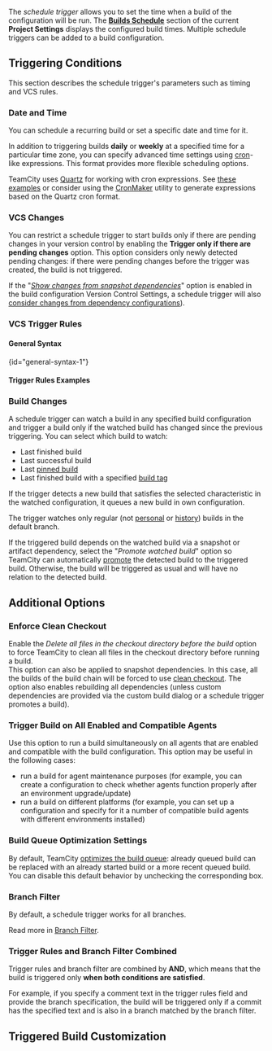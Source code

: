[//]: # (title: Configuring Schedule Triggers)
[//]: # (auxiliary-id: Configuring Schedule Triggers)

The _schedule trigger_ allows you to set the time when a build of the configuration will be run. The __[Builds Schedule](builds-schedule.md)__ section of the current __Project Settings__ displays the configured build times. Multiple schedule triggers can be added to a build configuration.

## Triggering Conditions

This section describes the schedule trigger's parameters such as timing and VCS rules.

<anchor name="ConfiguringScheduleTriggers"/>

### Date and Time

You can schedule a recurring build or set a specific date and time for it.

In addition to triggering builds __daily__ or __weekly__ at a specified time for a particular time zone, you can specify advanced time settings using [cron](cron-expressions-in-teamcity.md)-like expressions. This format provides more flexible scheduling options.

TeamCity uses [Quartz](https://www.quartz-scheduler.org/) for working with cron expressions. See [these examples](cron-expressions-in-teamcity.md#Examples) or consider using the [CronMaker](http://www.cronmaker.com/) utility to generate expressions based on the Quartz cron format.

### VCS Changes

You can restrict a schedule trigger to start builds only if there are pending changes in your version control by enabling the __Trigger only if there are pending changes__ option. This option considers only newly detected pending changes: if there were pending changes before the trigger was created, the build is not triggered.

If the "_[Show changes from snapshot dependencies](configuring-vcs-settings.md#show-changes-from-snapshot-dependencies)_" option is enabled in the build configuration Version Control Settings, a schedule trigger will also [consider changes from dependency configurations](build-dependencies-setup.md#show-changes-from-dependencies)).

<anchor name="ConfiguringScheduleTriggers-buildTriggerRules"/>

### VCS Trigger Rules

<include src="configuring-vcs-triggers.md" include-id="vcs-trigger-rules"/>

#### General Syntax
{id="general-syntax-1"}

<include src="configuring-vcs-triggers.md" include-id="general-syntax"/>

<anchor name="ConfiguringScheduleTriggers-WatchedBuild"/>

#### Trigger Rules Examples

<include src="configuring-vcs-triggers.md" include-id="trigger-rules-examples"/>

<anchor name="ConfiguringScheduleTriggers-BuildChanges"/>

### Build Changes

A schedule trigger can watch a build in any specified build configuration and trigger a build only if the watched build has changed since the previous triggering. You can select which build to watch:
* Last finished build
* Last successful build
* Last [pinned build](pinned-build.md)
* Last finished build with a specified [build tag](build-tag.md)

If the trigger detects a new build that satisfies the selected characteristic in the watched configuration, it queues a new build in own configuration.
 
The trigger watches only regular (not [personal](personal-build.md) or [history](history-build.md)) builds in the default branch.
 
If the triggered build depends on the watched build via a snapshot or artifact dependency, select the "_Promote watched build_" option so TeamCity can automatically [promote](running-custom-build.md#Promoting+Build) the detected build to the triggered build. Otherwise, the build will be triggered as usual and will have no relation to the detected build.

## Additional Options

### Enforce Clean Checkout 

Enable the _Delete all files in the checkout directory before the build_ option to force TeamCity to clean all files in the checkout directory before running a build.   
This option can also be applied to snapshot dependencies. In this case, all the builds of the build chain will be forced to use [clean checkout](clean-checkout.md). The option also enables rebuilding all dependencies (unless custom dependencies are provided via the custom build dialog or a schedule trigger promotes a build).

### Trigger Build on All Enabled and Compatible Agents

Use this option to run a build simultaneously on all agents that are enabled and compatible with the build configuration. This option may be useful in the following cases:

* run a build for agent maintenance purposes (for example, you can create a configuration to check whether agents function properly after an environment upgrade/update)
* run a build on different platforms (for example, you can set up a configuration and specify for it a number of compatible build agents with different environments installed)

<chunk include-id="queue-optimization">

### Build Queue Optimization Settings

By default, TeamCity [optimizes the build queue](build-queue.md#Build+Queue+Optimization+by+TeamCity): already queued build can be replaced with an already started build or a more recent queued build. You can disable this default behavior by unchecking the corresponding box.
</chunk>

### Branch Filter

By default, a schedule trigger works for all branches.

Read more in [Branch Filter](branch-filter.md).

### Trigger Rules and Branch Filter Combined

Trigger rules and branch filter are combined by __AND__, which means that the build is triggered only __when both conditions are satisfied__.

For example, if you specify a comment text in the trigger rules field and provide the branch specification, the build will be triggered only if a commit has the specified text and is also in a branch matched by the branch filter.

## Triggered Build Customization

<include src="configuring-vcs-triggers.md" include-id="triggered-build-customization"/>